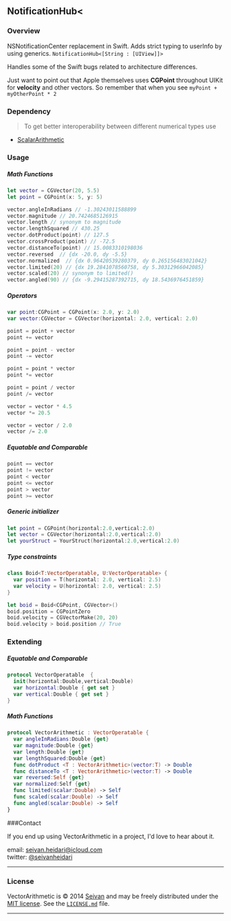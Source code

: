## NotificationHub<

### Overview
NSNotificationCenter replacement in Swift.
Adds strict typing to userInfo by using generics. ```NotificationHub<[String : [UIView]]>```

Handles some of the Swift bugs related to architecture differences.

Just want to point out that Apple themselves uses **CGPoint** throughout UIKit for **velocity** and other vectors. So remember that when you see ```myPoint + myOtherPoint * 2```


### Dependency
>To get better interoperability between different numerical types use 
* [ScalarArithmetic](https://github.com/seivan/ScalarArithmetic)

### Usage

##### Math Functions
```swift
let vector = CGVector(20, 5.5)
let point = CGPoint(x: 5, y: 5)

vector.angleInRadians // -1.30243011588899
vector.magnitude // 20.7424685126915
vector.length // synonym to magnitude
vector.lengthSquared // 430.25
vector.dotProduct(point) // 127.5
vector.crossProduct(point) // -72.5
vector.distanceTo(point) // 15.0083310198036
vector.reversed  // {dx -20.0, dy -5.5}
vector.normalized  // {dx 0.96420539280379, dy 0.265156483021042} 
vector.limited(20) // {dx 19.2841078560758, dy 5.30312966042085}
vector.scaled(20) // synonym to limited()
vector.angled(90) // {dx -9.29415287392715, dy 18.5436976451859}
``` 

##### Operators
```swift
var point:CGPoint = CGPoint(x: 2.0, y: 2.0)
var vector:CGVector = CGVector(horizontal: 2.0, vertical: 2.0)

point = point + vector
point += vector

point = point - vector
point -= vector

point = point * vector
point *= vector

point = point / vector
point /= vector

vector = vector * 4.5
vector *= 20.5

vector = vector / 2.0
vector /= 2.0
```

##### Equatable and Comparable
```swift
point == vector
point != vector
point < vector
point <= vector
point > vector
point >= vector
```


##### Generic initializer
```swift
let point = CGPoint(horizontal:2.0,vertical:2.0)
let vector = CGVector(horizontal:2.0,vertical:2.0)
let yourStruct = YourStruct(horizontal:2.0,vertical:2.0)
```

##### Type constraints
```swift
class Boid<T:VectorOperatable, U:VectorOperatable> {
  var position = T(horizontal: 2.0, vertical: 2.5)
  var velocity = U(horizontal: 2.0, vertical: 2.5)
}

let boid = Boid<CGPoint, CGVector>()
boid.position = CGPointZero
boid.velocity = CGVectorMake(20, 20)
boid.velocity > boid.position // True
```

### Extending

##### Equatable and Comparable
```swift
protocol VectorOperatable  {
  init(horizontal:Double,vertical:Double)
  var horizontal:Double { get set }
  var vertical:Double { get set }
}
```

##### Math Functions
```swift
protocol VectorArithmetic : VectorOperatable {
  var angleInRadians:Double {get}
  var magnitude:Double {get}
  var length:Double {get}
  var lengthSquared:Double {get}
  func dotProduct <T : VectorArithmetic>(vector:T) -> Double
  func distanceTo <T : VectorArithmetic>(vector:T) -> Double
  var reversed:Self {get}
  var normalized:Self {get}
  func limited(scalar:Double) -> Self
  func scaled(scalar:Double) -> Self
  func angled(scalar:Double) -> Self 
}
``` 


###Contact


If you end up using VectorArithmetic in a project, I'd love to hear about it.

email: [seivan.heidari@icloud.com](mailto:seivan.heidari@icloud.com)  
twitter: [@seivanheidari](https://twitter.com/seivanheidari)

***

### License

VectorArithmetic is © 2014 [Seivan](http://www.github.com/seivan) and may be freely
distributed under the [MIT license](http://opensource.org/licenses/MIT).
See the [`LICENSE.md`](https://github.com/seivan/VectorArithmetic/blob/master/LICENSE.md) file.

*** 